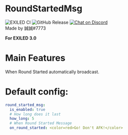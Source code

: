 # RoundStartedMsg
![EXILED CI](https://github.com/galaxy119/EXILED/workflows/EXILED%20CI/badge.svg?branch=2.0.0)
![GitHub Release](https://img.shields.io/github/release/TW527E/RoundStartedMsg/all.svg?style=flat)
<a href="https://discord.gg/vCTtKazpZz">
  <img src="https://img.shields.io/discord/892799334289145896?logo=discord" alt="Chat on Discord"> 
</a><br>
Made by 誠誠#7773

**For EXILED 3.0**

# Main Features
When Round Started automatically broadcast.

# Default config:
```yaml
round_started_msg:
  is_enabled: true
  # How long does it last
  how_long: 5
  # When Round Started Message
  on_round_started: <color=red>Go! Don't AFK!</color>
```
